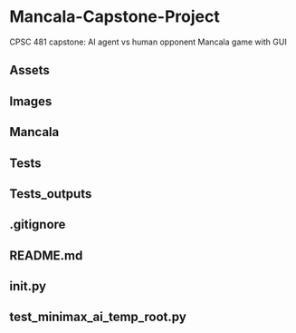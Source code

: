 # Mancala-Capstone-Project
CPSC 481 capstone: AI agent vs human opponent Mancala game with GUI

## **Assets**

## **Images**

## **Mancala**

## **Tests**

## **Tests_outputs**

## .gitignore
## README.md
## __init__.py
## test_minimax_ai_temp_root.py
